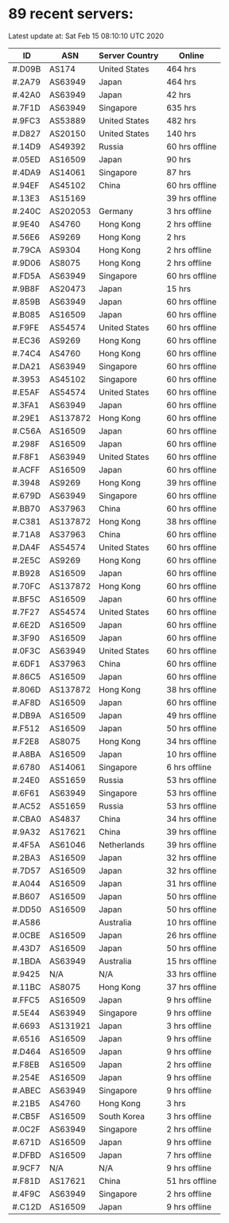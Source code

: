 # 89 recent servers:

Latest update at: Sat Feb 15 08:10:10 UTC 2020

| ID | ASN | Server Country | Online |
| -- | --- | -------------- | ------ |
| #.D09B | AS174 | United States | 464 hrs |
| #.2A79 | AS63949 | Japan | 464 hrs |
| #.42A0 | AS63949 | Japan | 42 hrs |
| #.7F1D | AS63949 | Singapore | 635 hrs |
| #.9FC3 | AS53889 | United States | 482 hrs |
| #.D827 | AS20150 | United States | 140 hrs |
| #.14D9 | AS49392 | Russia | 60 hrs offline |
| #.05ED | AS16509 | Japan | 90 hrs |
| #.4DA9 | AS14061 | Singapore | 87 hrs |
| #.94EF | AS45102 | China | 60 hrs offline |
| #.13E3 | AS15169 |  | 39 hrs offline |
| #.240C | AS202053 | Germany | 3 hrs offline |
| #.9E40 | AS4760 | Hong Kong | 2 hrs offline |
| #.56E6 | AS9269 | Hong Kong | 2 hrs |
| #.79CA | AS9304 | Hong Kong | 2 hrs offline |
| #.9D06 | AS8075 | Hong Kong | 2 hrs offline |
| #.FD5A | AS63949 | Singapore | 60 hrs offline |
| #.9B8F | AS20473 | Japan | 15 hrs |
| #.859B | AS63949 | Japan | 60 hrs offline |
| #.B085 | AS16509 | Japan | 60 hrs offline |
| #.F9FE | AS54574 | United States | 60 hrs offline |
| #.EC36 | AS9269 | Hong Kong | 60 hrs offline |
| #.74C4 | AS4760 | Hong Kong | 60 hrs offline |
| #.DA21 | AS63949 | Singapore | 60 hrs offline |
| #.3953 | AS45102 | Singapore | 60 hrs offline |
| #.E5AF | AS54574 | United States | 60 hrs offline |
| #.3FA1 | AS63949 | Japan | 60 hrs offline |
| #.29E1 | AS137872 | Hong Kong | 60 hrs offline |
| #.C56A | AS16509 | Japan | 60 hrs offline |
| #.298F | AS16509 | Japan | 60 hrs offline |
| #.F8F1 | AS63949 | United States | 60 hrs offline |
| #.ACFF | AS16509 | Japan | 60 hrs offline |
| #.3948 | AS9269 | Hong Kong | 39 hrs offline |
| #.679D | AS63949 | Singapore | 60 hrs offline |
| #.BB70 | AS37963 | China | 60 hrs offline |
| #.C381 | AS137872 | Hong Kong | 38 hrs offline |
| #.71A8 | AS37963 | China | 60 hrs offline |
| #.DA4F | AS54574 | United States | 60 hrs offline |
| #.2E5C | AS9269 | Hong Kong | 60 hrs offline |
| #.B928 | AS16509 | Japan | 60 hrs offline |
| #.70FC | AS137872 | Hong Kong | 60 hrs offline |
| #.BF5C | AS16509 | Japan | 60 hrs offline |
| #.7F27 | AS54574 | United States | 60 hrs offline |
| #.6E2D | AS16509 | Japan | 60 hrs offline |
| #.3F90 | AS16509 | Japan | 60 hrs offline |
| #.0F3C | AS63949 | United States | 60 hrs offline |
| #.6DF1 | AS37963 | China | 60 hrs offline |
| #.86C5 | AS16509 | Japan | 60 hrs offline |
| #.806D | AS137872 | Hong Kong | 38 hrs offline |
| #.AF8D | AS16509 | Japan | 60 hrs offline |
| #.DB9A | AS16509 | Japan | 49 hrs offline |
| #.F512 | AS16509 | Japan | 50 hrs offline |
| #.F2E8 | AS8075 | Hong Kong | 34 hrs offline |
| #.A8BA | AS16509 | Japan | 10 hrs offline |
| #.6780 | AS14061 | Singapore | 6 hrs offline |
| #.24E0 | AS51659 | Russia | 53 hrs offline |
| #.6F61 | AS63949 | Singapore | 53 hrs offline |
| #.AC52 | AS51659 | Russia | 53 hrs offline |
| #.CBA0 | AS4837 | China | 34 hrs offline |
| #.9A32 | AS17621 | China | 39 hrs offline |
| #.4F5A | AS61046 | Netherlands | 39 hrs offline |
| #.2BA3 | AS16509 | Japan | 32 hrs offline |
| #.7D57 | AS16509 | Japan | 32 hrs offline |
| #.A044 | AS16509 | Japan | 31 hrs offline |
| #.B607 | AS16509 | Japan | 50 hrs offline |
| #.DD50 | AS16509 | Japan | 50 hrs offline |
| #.A586 |  | Australia | 10 hrs offline |
| #.0CBE | AS16509 | Japan | 26 hrs offline |
| #.43D7 | AS16509 | Japan | 50 hrs offline |
| #.1BDA | AS63949 | Australia | 15 hrs offline |
| #.9425 | N/A | N/A | 33 hrs offline |
| #.11BC | AS8075 | Hong Kong | 37 hrs offline |
| #.FFC5 | AS16509 | Japan | 9 hrs offline |
| #.5E44 | AS63949 | Singapore | 9 hrs offline |
| #.6693 | AS131921 | Japan | 3 hrs offline |
| #.6516 | AS16509 | Japan | 9 hrs offline |
| #.D464 | AS16509 | Japan | 9 hrs offline |
| #.F8EB | AS16509 | Japan | 2 hrs offline |
| #.254E | AS16509 | Japan | 9 hrs offline |
| #.ABEC | AS63949 | Singapore | 9 hrs offline |
| #.21B5 | AS4760 | Hong Kong | 3 hrs |
| #.CB5F | AS16509 | South Korea | 3 hrs offline |
| #.0C2F | AS63949 | Singapore | 2 hrs offline |
| #.671D | AS16509 | Japan | 9 hrs offline |
| #.DFBD | AS16509 | Japan | 7 hrs offline |
| #.9CF7 | N/A | N/A | 9 hrs offline |
| #.F81D | AS17621 | China | 51 hrs offline |
| #.4F9C | AS63949 | Singapore | 2 hrs offline |
| #.C12D | AS16509 | Japan | 9 hrs offline |

